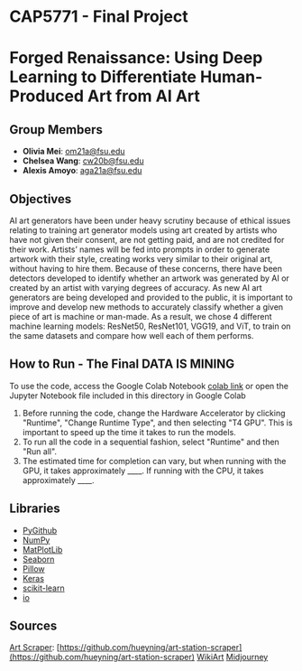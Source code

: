 # CAP5771 - Final Project
# Forged Renaissance: Using Deep Learning to Differentiate Human-Produced Art from AI Art

## Group Members
- **Olivia Mei**: om21a@fsu.edu
- **Chelsea Wang**: cw20b@fsu.edu
- **Alexis Amoyo**: aga21a@fsu.edu

## Objectives
AI art generators have been under heavy scrutiny because of ethical issues relating to training art generator models using art created by artists who have not given their consent, are not getting paid, and are not credited for their work. Artists’ names will be fed into prompts in order to generate artwork with their style, creating works very similar to their original art, without having to hire them. Because of these concerns, there have been detectors developed to identify whether an artwork was generated by AI or created by an artist with varying degrees of accuracy. As new AI art generators are being developed and provided to the public, it is important to improve and develop new methods to accurately classify whether a given piece of art is machine or man-made. As a result, we chose 4 different machine learning models: ResNet50, ResNet101, VGG19, and ViT, to train on the same datasets and compare how well each of them performs.

## How to Run - The Final DATA IS MINING
To use the code, access the Google Colab Notebook [colab link](https://colab.research.google.com/drive/17TpZHDxVt-a_7xMHO3de7HSe7-MSggi1?usp=sharing) or open the Jupyter Notebook file included in this directory in Google Colab
1. Before running the code, change the Hardware Accelerator by clicking "Runtime", "Change Runtime Type", and then selecting "T4 GPU". This is important to speed up the time it takes to run the models.
2. To run all the code in a sequential fashion, select "Runtime" and then "Run all".
3. The estimated time for completion can vary, but when running with the GPU, it takes approximately ____. If running with the CPU, it takes approximately ____.

## Libraries
- [PyGithub](https://pygithub.readthedocs.io/en/latest/introduction.html)
- [NumPy](https://numpy.org/)
- [MatPlotLib](https://matplotlib.org/)
- [Seaborn](https://seaborn.pydata.org/)
- [Pillow](https://pypi.org/project/Pillow/)
- [Keras](https://www.tensorflow.org/guide/keras)
- [scikit-learn](https://scikit-learn.org/stable/)
- [io](https://docs.python.org/3/library/io.html)

## Sources
[Art Scraper](data-parsing/artstation_scraper.py): [https://github.com/hueyning/art-station-scraper](https://github.com/hueyning/art-station-scraper)
[WikiArt](https://www.kaggle.com/datasets/ipythonx/wikiart-gangogh-creating-art-gan)
[Midjourney](https://doi.org/10.34740/KAGGLE/DS/2349267)